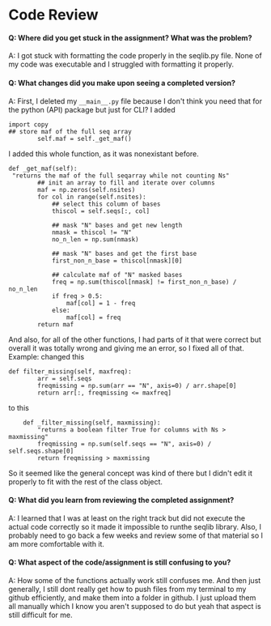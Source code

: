 # Code Review

#### Q: Where did you get stuck in the assignment? What was the problem?

A: I got stuck with formatting the code properly in the seqlib.py file. None of my code was executable
and I struggled with formatting it properly.

#### Q: What changes did you make upon seeing a completed version?

A: First, I deleted my ```__main__.py``` file because I don't think you need that for the python (API) package but just for CLI?
I added 
```
import copy
## store maf of the full seq array
        self.maf = self._get_maf()
```
I added this whole function, as it was nonexistant before. 
```
def _get_maf(self):
 "returns the maf of the full seqarray while not counting Ns"
        ## init an array to fill and iterate over columns
        maf = np.zeros(self.nsites)
        for col in range(self.nsites):
            ## select this column of bases
            thiscol = self.seqs[:, col]

            ## mask "N" bases and get new length
            nmask = thiscol != "N"
            no_n_len = np.sum(nmask)

            ## mask "N" bases and get the first base
            first_non_n_base = thiscol[nmask][0]

            ## calculate maf of "N" masked bases
            freq = np.sum(thiscol[nmask] != first_non_n_base) / no_n_len
            if freq > 0.5:
                maf[col] = 1 - freq
            else:
                maf[col] = freq
        return maf
```
And also, for all of the other functions, I had parts of it that were correct but overall it was totally wrong and giving me an error, so I fixed all of that.
Example:
changed this
```
def filter_missing(self, maxfreq):   
        arr = self.seqs
        freqmissing = np.sum(arr == "N", axis=0) / arr.shape[0]  
        return arr[:, freqmissing <= maxfreq]
```
to this
```
    def _filter_missing(self, maxmissing):
        "returns a boolean filter True for columns with Ns > maxmissing"
        freqmissing = np.sum(self.seqs == "N", axis=0) / self.seqs.shape[0]
        return freqmissing > maxmissing
```
So it seemed like the general concept was kind of there but I didn't edit it properly to fit with the rest of the class object.
#### Q: What did you learn from reviewing the completed assignment?

A: I learned that I was at least on the right track but did not execute the actual code correctly so it made it impossible to runthe seqlib library. Also, I probably need to go back a few weeks and review some of that material so I am more comfortable with it. 

#### Q: What aspect of the code/assignment is still confusing to you?

A: How some of the functions actually work still confuses me. And then just generally, I still dont 
really get how to push files from my terminal to my github efficiently, and make them into a folder in github. 
I just upload them all manually which I know you aren't supposed to do but yeah that aspect is still difficult for me.
